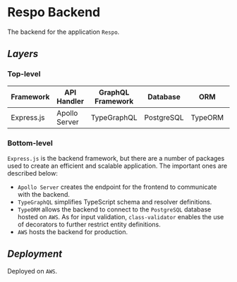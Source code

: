 # Respo Backend

The backend for the application `Respo`.

## _Layers_

### Top-level

| Framework  | API Handler   | GraphQL Framework | Database   | ORM     | Cloud Services |
| ---------- | ------------- | ----------------- | ---------- | ------- | -------------- |
| Express.js | Apollo Server | TypeGraphQL       | PostgreSQL | TypeORM | AWS            |

### Bottom-level

`Express.js` is the backend framework, but there are a number of packages used to create an efficient and scalable application. The important ones are described below:

- `Apollo Server` creates the endpoint for the frontend to communicate with the backend.
- `TypeGraphQL` simplifies TypeScript schema and resolver definitions.
- `TypeORM` allows the backend to connect to the `PostgreSQL` database hosted on `AWS`. As for input validation, `class-validator` enables the use of decorators to further restrict entity definitions.
- `AWS` hosts the backend for production.

## _Deployment_

Deployed on `AWS`.
